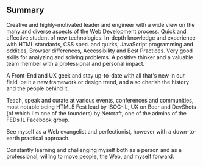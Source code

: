 ## Summary

Creative and highly-motivated leader and engineer with a wide view on the many and diverse aspects of the Web Development process. Quick and effective student of new technologies. In-depth knowledge and experience with HTML standards, CSS spec. and quirks, JavaScript programming and oddities, Browser differences, Accessibility and Best Practices. Very good skills for analyzing and solving problems. A positive thinker and a valuable team member with a professional and personal impact.

A Front-End and UX geek and stay up-to-date with all that's new in our field, be it a new framework or design trend, and also cherish the history and the people behind it.

Teach, speak and curate at various events, conferences and communities, most notable being HTML5 Fest lead by ISOC-IL, UX on Beer and DevShots (of which I'm one of the founders) by Netcraft, one of the admins of the FEDs IL Facebook group.

See myself as a Web evangelist and perfectionist, however with a down-to-earth practical approach.

Constantly learning and challenging myself both as a person and as a professional, willing to move people, the Web, and myself forward.